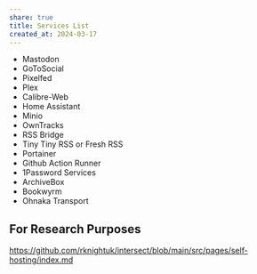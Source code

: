 ```yaml
---
share: true
title: Services List
created_at: 2024-03-17
---
```


- Mastodon
- GoToSocial
- Pixelfed
- Plex
- Calibre-Web
- Home Assistant
- Minio
- OwnTracks
- RSS Bridge
- Tiny Tiny RSS or Fresh RSS
- Portainer
- Github Action Runner
- 1Password Services
- ArchiveBox
- Bookwyrm
- Ohnaka Transport

## For Research Purposes
https://github.com/rknightuk/intersect/blob/main/src/pages/self-hosting/index.md